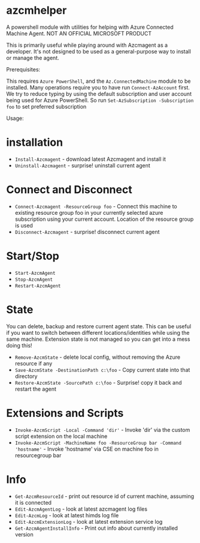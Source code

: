 # azcmhelper
A powershell module with utilities for helping with Azure Connected Machine Agent. NOT AN OFFICIAL MICROSOFT PRODUCT

This is primarily useful while playing around with Azcmagent as a developer. It's not designed to be used as a general-purpose way to install or manage the agent.

Prerequisites:

This requires `Azure PowerShell`, and the `Az.ConnectedMachine` module to be installed. Many operations require you to have run `Connect-AzAccount` first. We try to reduce typing by using the default subscription and user account being used for Azure PowerShell. So run `Set-AzSubscription -Subscription foo` to set preferred subscription


Usage:

# installation
- `Install-Azcmagent` - download latest Azcmagent and install it
- `Uninstall-Azcmagent` - surprise! uninstall current agent

# Connect and Disconnect
- `Connect-Azcmagent -ResourceGroup foo` - Connect this machine to existing resource group foo in your currently selected azure subscription using your current account. Location of the resource group is used
- `Disconnect-Azcmagent` - surprise! disconnect current agent

# Start/Stop
- `Start-AzcmAgent` 
- `Stop-AzcmAgent`
- `Restart-AzcmAgent`

# State
You can delete, backup and restore current agent state. This can be useful if you want to switch between different locations/identities while using the same machine. Extension state is not managed so you can get into a mess doing this!
- `Remove-AzcmState` - delete local config, without removing the Azure resource if any
- `Save-AzcmState -DestinationPath c:\foo` - Copy current state into that directory
- `Restore-AzcmState -SourcePath c:\foo` - Surprise! copy it back and restart the agent 

# Extensions and Scripts
- `Invoke-AzcmScript -Local -Command 'dir'` - Invoke 'dir' via the custom script extension on the local machine
- `Invoke-AzcmScript -MachineName foo -ResourceGroup bar -Command 'hostname'` - Invoke 'hostname' via CSE on machine foo in resourcegroup bar

# Info
- `Get-AzcmResourceId` - print out resource id of current machine, assuming it is connected
- `Edit-AzcmAgentLog` - look at latest azcmagent log files
- `Edit-AzcmLog` - look at latest himds log file
- `Edit-AzcmExtensionLog` - look at latest extension service log
- `Get-AzcmAgentInstallInfo` - Print out info about currently installed version




